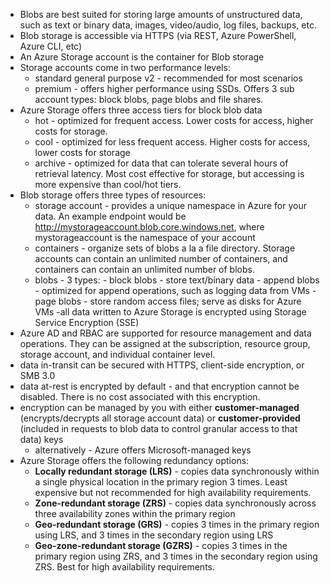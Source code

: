 - Blobs are best suited for storing large amounts of unstructured data, such as text or binary data, images, video/audio, log files, backups, etc.
- Blob storage is accessible via HTTPS (via REST, Azure PowerShell, Azure CLI, etc)
- An Azure Storage account is the container for Blob storage
- Storage accounts come in two performance levels:
  - standard general purpose v2 - recommended for most scenarios
  - premium - offers higher performance using SSDs. Offers 3 sub account types: block blobs, page blobs and file shares.
- Azure Storage offers three access tiers for block blob data
  - hot - optimized for frequent access. Lower costs for access, higher costs for storage.
  - cool - optimized for less frequent access. Higher costs for access, lower costs for storage
  - archive - optimized for data that can tolerate several hours of retrieval latency. Most cost effective for storage, but accessing is more expensive than cool/hot tiers.
- Blob storage offers three types of resources:
  - storage account - provides a unique namespace in Azure for your data. An example endpoint would be http://mystorageaccount.blob.core.windows.net, where mystorageaccount is the namespace of your account
  - containers - organize sets of blobs a la a file directory. Storage accounts can contain an unlimited number of containers, and containers can contain an unlimited number of blobs.
  - blobs - 3 types: - block blobs - store text/binary data - append blobs - optimized for append operations, such as logging data from VMs - page blobs - store random access files; serve as disks for Azure VMs
    -all data written to Azure Storage is encrypted using Storage Service Encryption (SSE)
- Azure AD and RBAC are supported for resource management and data operations. They can be assigned at the subscription, resource group, storage account, and individual container level.
- data in-transit can be secured with HTTPS, client-side encryption, or SMB 3.0
- data at-rest is encrypted by default - and that encryption cannot be disabled. There is no cost associated with this encryption.
- encryption can be managed by you with either <b>customer-managed</b> (encrypts/decrypts all storage account data) or <b>customer-provided</b> (included in requests to blob data to control granular access to that data) keys
  - alternatively - Azure offers Microsoft-managed keys
- Azure Storage offers the following redundancy options:
  - <b>Locally redundant storage (LRS)</b> - copies data synchronously within a single physical location in the primary region 3 times. Least expensive but not recommended for high availability requirements.
  - <b>Zone-redundant storage (ZRS)</b> - copies data synchronously across three availability zones within the primary region
  - <b>Geo-redundant storage (GRS)</b> - copies 3 times in the primary region using LRS, and 3 times in the secondary region using LRS
  - <b>Geo-zone-redundant storage (GZRS)</b> - copies 3 times in the primary region using ZRS, and 3 times in the secondary region using ZRS. Best for high availability requirements.
